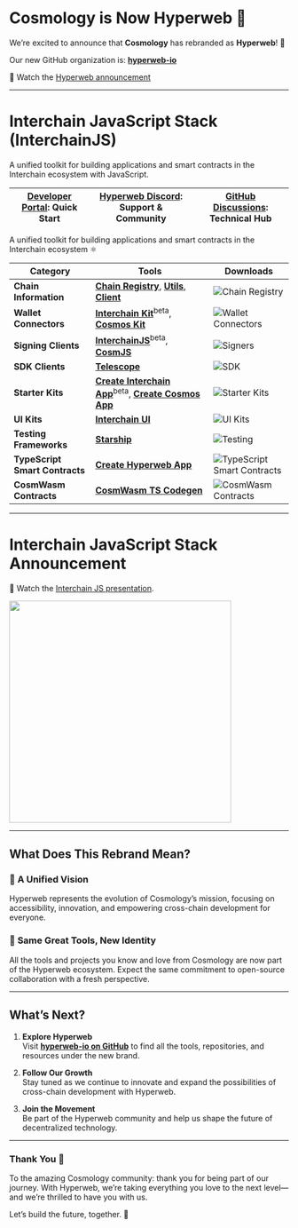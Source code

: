 # Cosmology is Now Hyperweb 🚀

We’re excited to announce that **Cosmology** has rebranded as **Hyperweb**! 🎉  

Our new GitHub organization is: [**hyperweb-io**](https://github.com/hyperweb-io)

🎥 Watch the [Hyperweb announcement](https://www.youtube.com/watch?v=a_G2_KXRf1Y&list=PL_XyHnlG9MMvekTCbbJArAOwVlkCY54V5&index=2)

---

# Interchain JavaScript Stack (InterchainJS)

A unified toolkit for building applications and smart contracts in the Interchain ecosystem with JavaScript. 

| [Developer Portal](https://hyperweb.io): Quick Start | [Hyperweb Discord](https://discord.com/invite/xh3ZwHj2qQ): Support & Community | [GitHub Discussions](https://github.com/orgs/hyperweb-io/discussions): Technical Hub |
|:---:|:---:|:---:|

A unified toolkit for building applications and smart contracts in the Interchain ecosystem ⚛️

| Category             | Tools                                                                                                                  | Downloads                                                                                                 |
|----------------------|------------------------------------------------------------------------------------------------------------------------|--------------------------------------------------------------------------------------------------------|
| **Chain Information**   | [**Chain Registry**](https://github.com/hyperweb-io/chain-registry), [**Utils**](https://www.npmjs.com/package/@chain-registry/utils), [**Client**](https://www.npmjs.com/package/@chain-registry/client) | ![Chain Registry](https://img.shields.io/endpoint?url=https%3A%2F%2Fraw.githubusercontent.com%2Fhyperweb-io%2Flib-count%2Fmain%2Foutput%2Fbadges%2Fproducts%2Fchain-registry%2Ftotal.json) |
| **Wallet Connectors**| [**Interchain Kit**](https://github.com/hyperweb-io/interchain-kit)<sup>beta</sup>, [**Cosmos Kit**](https://github.com/cosmology-tech/cosmos-kit) | ![Wallet Connectors](https://img.shields.io/endpoint?url=https%3A%2F%2Fraw.githubusercontent.com%2Fhyperweb-io%2Flib-count%2Fmain%2Foutput%2Fbadges%2Fproducts%2Fcosmos-kit%2Ftotal.json) |
| **Signing Clients**          | [**InterchainJS**](https://github.com/hyperweb-io/interchainjs)<sup>beta</sup>, [**CosmJS**](https://github.com/cosmos/cosmjs) | ![Signers](https://img.shields.io/endpoint?url=https%3A%2F%2Fraw.githubusercontent.com%2Fhyperweb-io%2Flib-count%2Fmain%2Foutput%2Fbadges%2Fproducts%2Fcosmos-kit%2Ftotal.json) |
| **SDK Clients**              | [**Telescope**](https://github.com/cosmology-tech/telescope)                                                          | ![SDK](https://img.shields.io/endpoint?url=https%3A%2F%2Fraw.githubusercontent.com%2Fhyperweb-io%2Flib-count%2Fmain%2Foutput%2Fbadges%2Fproducts%2Ftelescope%2Ftotal.json) |
| **Starter Kits**     | [**Create Interchain App**](https://github.com/hyperweb-io/create-interchain-app)<sup>beta</sup>, [**Create Cosmos App**](https://github.com/cosmology-tech/create-cosmos-app) | ![Starter Kits](https://img.shields.io/endpoint?url=https%3A%2F%2Fraw.githubusercontent.com%2Fhyperweb-io%2Flib-count%2Fmain%2Foutput%2Fbadges%2Fproducts%2Fcreate-cosmos-app%2Ftotal.json) |
| **UI Kits**          | [**Interchain UI**](https://github.com/cosmology-tech/interchain-ui)                                                   | ![UI Kits](https://img.shields.io/endpoint?url=https%3A%2F%2Fraw.githubusercontent.com%2Fhyperweb-io%2Flib-count%2Fmain%2Foutput%2Fbadges%2Fproducts%2Finterchain-ui%2Ftotal.json) |
| **Testing Frameworks**          | [**Starship**](https://github.com/cosmology-tech/starship)                                                             | ![Testing](https://img.shields.io/endpoint?url=https%3A%2F%2Fraw.githubusercontent.com%2Fhyperweb-io%2Flib-count%2Fmain%2Foutput%2Fbadges%2Fproducts%2Fstarship%2Ftotal.json) |
| **TypeScript Smart Contracts** | [**Create Hyperweb App**](https://github.com/hyperweb-io/create-hyperweb-app)                              | ![TypeScript Smart Contracts](https://img.shields.io/endpoint?url=https%3A%2F%2Fraw.githubusercontent.com%2Fhyperweb-io%2Flib-count%2Fmain%2Foutput%2Fbadges%2Fproducts%2Fhyperwebjs%2Ftotal.json) |
| **CosmWasm Contracts** | [**CosmWasm TS Codegen**](https://github.com/CosmWasm/ts-codegen)                                                   | ![CosmWasm Contracts](https://img.shields.io/endpoint?url=https%3A%2F%2Fraw.githubusercontent.com%2Fhyperweb-io%2Flib-count%2Fmain%2Foutput%2Fbadges%2Fproducts%2Fcosmwasm%2Ftotal.json) |

---

# Interchain JavaScript Stack Announcement

🎥 Watch the [Interchain JS presentation](https://www.youtube.com/watch?v=locvOlLDoVY&list=PL_XyHnlG9MMvekTCbbJArAOwVlkCY54V5&index=1).

<a href="https://www.youtube.com/watch?v=locvOlLDoVY&list=PL_XyHnlG9MMvekTCbbJArAOwVlkCY54V5&index=1">
<img width="400px" src="https://github.com/user-attachments/assets/9d34000e-56ff-4e83-8e4d-612bc79712f4" />   
</a>

---

## What Does This Rebrand Mean?  

### 🌟 **A Unified Vision**  
Hyperweb represents the evolution of Cosmology’s mission, focusing on accessibility, innovation, and empowering cross-chain development for everyone.  

### 🤝 **Same Great Tools, New Identity**  
All the tools and projects you know and love from Cosmology are now part of the Hyperweb ecosystem. Expect the same commitment to open-source collaboration with a fresh perspective.

---

## What’s Next?  

1. **Explore Hyperweb**  
   Visit [**hyperweb-io on GitHub**](https://github.com/hyperweb-io) to find all the tools, repositories, and resources under the new brand.  

2. **Follow Our Growth**  
   Stay tuned as we continue to innovate and expand the possibilities of cross-chain development with Hyperweb.  

3. **Join the Movement**  
   Be part of the Hyperweb community and help us shape the future of decentralized technology.  

---

### Thank You 💖  

To the amazing Cosmology community: thank you for being part of our journey. With Hyperweb, we’re taking everything you love to the next level—and we’re thrilled to have you with us.  

Let’s build the future, together. 🚀  




